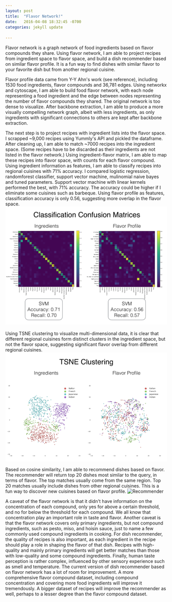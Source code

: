 ```yaml
---
layout: post
title:  "Flavor Network!"
date:   2016-04-08 18:32:45 -0700
categories: jekyll update

---
```

Flavor network is a graph network of food ingredients based on flavor compounds they share. Using flavor network, I am able to project recipes from ingredient space to flavor space, and build a dish recommender based on similar flavor profile. It is a fun way to find dishes with similar flavor to your favorite dish but from another regional cuisine.

Flavor profile data came from Y-Y Ahn's work (see reference), including 1530 food ingredients, flavor compounds and 36,781 edges. Using networkx and cytoscape, I am able to build food flavor network, with each node representing a food ingredient and the edge between nodes representing the number of flavor compounds they shared. The original network is too dense to visualize. After backbone extraction, I am able to produce a more visually compelling network graph, albeit with less ingredients, as only ingredients with significant connections to others are kept after backbone extraction.

The next step is to project recipes with ingredient lists into the flavor space. I scrapped ~9,000 recipes using Yummly's API and pickled the dataframe. After cleaning up, I am able to match ~7000 recipes into the ingredient space. (Some recipes have to be discarded as their ingredients are not listed in the flavor network.) Using ingredient-flavor matrix, I am able to map these recipes into flavor space, with counts for each flavor compound.
Using ingredient information as features, I am able to classify recipes into regional cuisines with 71% accuracy. I compared logistic regression, randomforest classifier, support vector machine, mulinomial naive bayes and tuned parameters. Support vector machine with linear kernels performed the best, with 71% accuracy. The accuracy could be higher if I eliminate some cuisines such as barbeque. Using flavor profile as features, classification accuracy is only 0.56, suggesting more overlap in the flavor space.
![Classification confusion matrix](/image/classification.png)

Using TSNE clustering to visualize multi-dimensional data, it is clear that different regional cuisines form distinct clusters in the ingredient space, but not the flavor space, suggesting significant flavor overlap from different regional cuisines.
![TSNE clustering](/image/tsne.png)

Based on cosine similarity, I am able to recommend dishes based on flavor. The recommender will return top 20 dishes most similar to the query, in terms of flavor. The top matches usually come from the same region. Top 20 matches usually include dishes from other regional cuisines. This is a fun way to discover new cuisines based on flavor profile.
![Recommender](/images/recommender.png)

A caveat of the flavor network is that it didn't have information on the concentration of each compound, only yes for above a certain threshold, and no for below the threshold for each compound. We all know that concentration play an important role in taste and flavor.
Another caveat is that the flavor network covers only primary ingredients, but not compound ingredients, such as pesto, miso, and hoisin sauce, just to name a few commonly used compound ingredients in cooking.
For dish recommender, the quality of recipes is also important, as each ingredient in the recipe should play a role in shaping the flavor of that dish. Recipes with high-quality and mainly primary ingredients will get better matches than those with low-quality and some compound ingredients. Finally, human taste perception is rather complex, influenced by other sensory experience such as smell and temperature.
The current version of dish recommender based on flavor network has a lot of room for improvement. A more comprehensive flavor compound dataset, including compound concentration and covering more food ingredients will improve it tremendously. A bigger dataset of recipes will improve the recommender as well, perhaps to a lesser degree than the flavor compound dataset.

